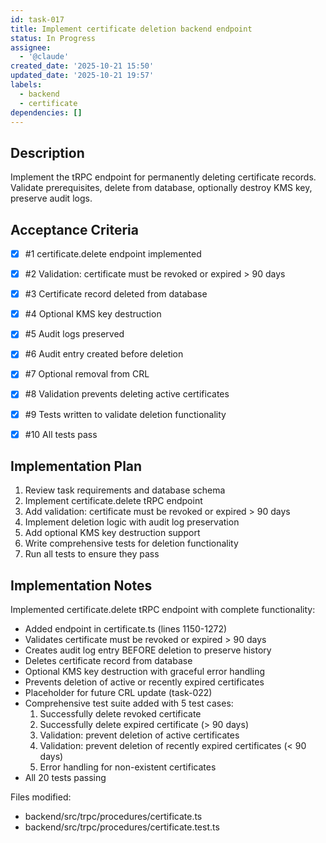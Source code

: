 ```yaml
---
id: task-017
title: Implement certificate deletion backend endpoint
status: In Progress
assignee:
  - '@claude'
created_date: '2025-10-21 15:50'
updated_date: '2025-10-21 19:57'
labels:
  - backend
  - certificate
dependencies: []
---
```


## Description

<!-- SECTION:DESCRIPTION:BEGIN -->
Implement the tRPC endpoint for permanently deleting certificate records. Validate prerequisites, delete from database, optionally destroy KMS key, preserve audit logs.
<!-- SECTION:DESCRIPTION:END -->

## Acceptance Criteria
<!-- AC:BEGIN -->
- [x] #1 certificate.delete endpoint implemented
- [x] #2 Validation: certificate must be revoked or expired > 90 days
- [x] #3 Certificate record deleted from database
- [x] #4 Optional KMS key destruction
- [x] #5 Audit logs preserved
- [x] #6 Audit entry created before deletion
- [x] #7 Optional removal from CRL
- [x] #8 Validation prevents deleting active certificates

- [x] #9 Tests written to validate deletion functionality
- [x] #10 All tests pass
<!-- AC:END -->

## Implementation Plan

<!-- SECTION:PLAN:BEGIN -->
1. Review task requirements and database schema
2. Implement certificate.delete tRPC endpoint
3. Add validation: certificate must be revoked or expired > 90 days
4. Implement deletion logic with audit log preservation
5. Add optional KMS key destruction support
6. Write comprehensive tests for deletion functionality
7. Run all tests to ensure they pass
<!-- SECTION:PLAN:END -->

## Implementation Notes

<!-- SECTION:NOTES:BEGIN -->
Implemented certificate.delete tRPC endpoint with complete functionality:

- Added endpoint in certificate.ts (lines 1150-1272)
- Validates certificate must be revoked or expired > 90 days
- Creates audit log entry BEFORE deletion to preserve history
- Deletes certificate record from database
- Optional KMS key destruction with graceful error handling
- Prevents deletion of active or recently expired certificates
- Placeholder for future CRL update (task-022)
- Comprehensive test suite added with 5 test cases:
  1. Successfully delete revoked certificate
  2. Successfully delete expired certificate (> 90 days)
  3. Validation: prevent deletion of active certificates
  4. Validation: prevent deletion of recently expired certificates (< 90 days)
  5. Error handling for non-existent certificates
- All 20 tests passing

Files modified:
- backend/src/trpc/procedures/certificate.ts
- backend/src/trpc/procedures/certificate.test.ts
<!-- SECTION:NOTES:END -->
